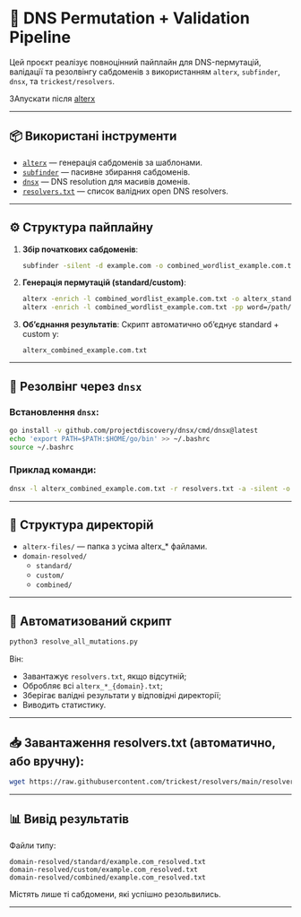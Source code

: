 # 🧠 DNS Permutation + Validation Pipeline

Цей проєкт реалізує повноцінний пайплайн для DNS-пермутацій, валідації та резолвінгу сабдоменів з використанням `alterx`, `subfinder`, `dnsx`, та `trickest/resolvers`.

ЗАпускати після [alterx](https://github.com/Zavada-Nazarii/usefulCommands/blob/master/scripts/alterx/README.md)

---

## 📦 Використані інструменти

- [`alterx`](https://github.com/projectdiscovery/alterx) — генерація сабдоменів за шаблонами.
- [`subfinder`](https://github.com/projectdiscovery/subfinder) — пасивне збирання сабдоменів.
- [`dnsx`](https://github.com/projectdiscovery/dnsx) — DNS resolution для масивів доменів.
- [`resolvers.txt`](https://github.com/trickest/resolvers) — список валідних open DNS resolvers.

---

## ⚙️ Структура пайплайну

1. **Збір початкових сабдоменів**:
    ```bash
    subfinder -silent -d example.com -o combined_wordlist_example.com.txt
    ```

2. **Генерація пермутацій (standard/custom)**:
    ```bash
    alterx -enrich -l combined_wordlist_example.com.txt -o alterx_standard_example.com.txt
    alterx -enrich -l combined_wordlist_example.com.txt -pp word=/path/to/permutations_wordlist.txt -o alterx_custom_example.com.txt
    ```

3. **Об’єднання результатів**:
    Скрипт автоматично об’єднує standard + custom у:
    ```
    alterx_combined_example.com.txt
    ```

---

## 🚀 Резолвінг через `dnsx`

### Встановлення `dnsx`:
```bash
go install -v github.com/projectdiscovery/dnsx/cmd/dnsx@latest
echo 'export PATH=$PATH:$HOME/go/bin' >> ~/.bashrc
source ~/.bashrc
```

### Приклад команди:
```bash
dnsx -l alterx_combined_example.com.txt -r resolvers.txt -a -silent -o example.com_resolved.txt
```

---

## 📂 Структура директорій

- `alterx-files/` — папка з усіма alterx_* файлами.
- `domain-resolved/`
    - `standard/`
    - `custom/`
    - `combined/`

---

## 🧰 Автоматизований скрипт

```bash
python3 resolve_all_mutations.py
```

Він:
- Завантажує `resolvers.txt`, якщо відсутній;
- Обробляє всі `alterx_*_{domain}.txt`;
- Зберігає валідні результати у відповідні директорії;
- Виводить статистику.

---

## 📥 Завантаження resolvers.txt (автоматично, або вручну):
```bash
wget https://raw.githubusercontent.com/trickest/resolvers/main/resolvers.txt
```

---

## 📊 Вивід результатів

Файли типу:
```
domain-resolved/standard/example.com_resolved.txt
domain-resolved/custom/example.com_resolved.txt
domain-resolved/combined/example.com_resolved.txt
```

Містять лише ті сабдомени, які успішно резольвились.

---

